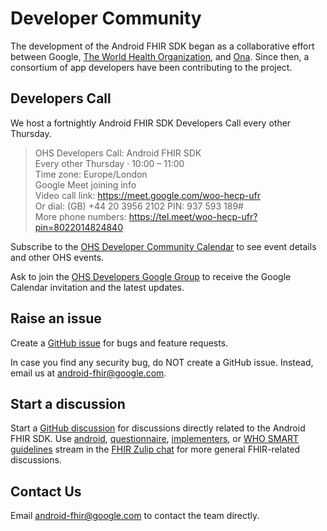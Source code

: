 # Developer Community

The development of the Android FHIR SDK began as a collaborative effort between
Google, [The World Health Organization](https://www.who.int/), and [Ona](https://ona.io/). Since
then, a consortium of app developers have been contributing to the project.

## Developers Call

We host a fortnightly Android FHIR SDK Developers Call every other Thursday.

> OHS Developers Call: Android FHIR SDK  
> Every other Thursday · 10:00 – 11:00  
> Time zone: Europe/London  
> Google Meet joining info  
> Video call link: https://meet.google.com/woo-hecp-ufr  
> Or dial: (GB) +44 20 3956 2102 PIN: 937 593 189#  
> More phone numbers: https://tel.meet/woo-hecp-ufr?pin=8022014824840

Subscribe to
the [OHS Developer Community Calendar](https://calendar.google.com/calendar/u/0?cid=Y19lMjAzMzkyMjY5MDFjYzM1MGE1YTVkNmEyODhkOTgxNDc0MTZlYzk0MzViNGU2OTAyMTgwNTMwM2QxNDgzNmEzQGdyb3VwLmNhbGVuZGFyLmdvb2dsZS5jb20)
to see event details and other OHS events.

Ask to join the [OHS Developers Google Group](mailto:ohs-developers-external@google.com) to receive
the Google Calendar invitation and the latest updates.

## Raise an issue

Create a [GitHub issue](https://github.com/google/android-fhir/issues) for bugs and feature
requests.

In case you find any security bug, do NOT create a GitHub issue. Instead, email us
at <android-fhir@google.com>.

## Start a discussion

Start a [GitHub discussion](https://github.com/google/android-fhir/discussions) for discussions
directly related to the Android FHIR SDK.
Use [android](https://chat.fhir.org/#narrow/stream/276344-android), [questionnaire](https://chat.fhir.org/#narrow/stream/179255-questionnaire), [implementers](https://chat.fhir.org/#narrow/stream/179166-implementers),
or [WHO SMART guidelines](https://chat.fhir.org/#narrow/stream/310477-who-smart-guidelines) stream
in the [FHIR Zulip chat](https://chat.fhir.org/) for more general FHIR-related discussions.

## Contact Us

Email <android-fhir@google.com> to contact the team directly.
